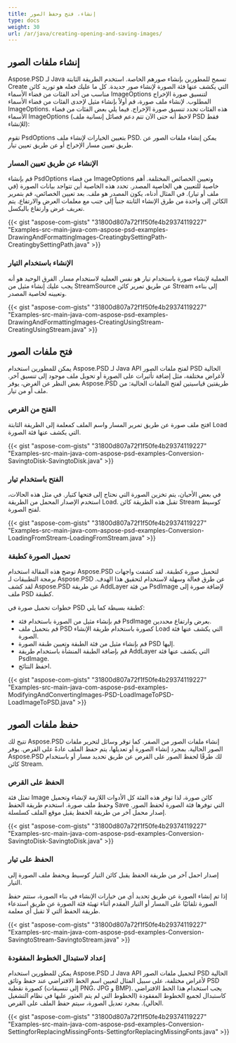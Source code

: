 ```yaml
---
title: إنشاء، فتح وحفظ الصور
type: docs
weight: 30
url: /ar/java/creating-opening-and-saving-images/
---
```


## **إنشاء ملفات الصور**
Aspose.PSD لـ Java تسمح للمطورين بإنشاء صورهم الخاصة. استخدم الطريقة الثابتة Create التي يكشف عنها فئة الصورة لإنشاء صور جديدة. كل ما عليك فعله هو توريد كائن مناسب من أحد الفئات من فضاء الأسماء ImageOptions لتنسيق صورة الإخراج المطلوب. لإنشاء ملف صورة، قم أولاً بإنشاء مثيل لإحدى الفئات من فضاء الأسماء ImageOptions. هذه الفئات تحدد تنسيق صورة الإخراج. فيما يلي بعض الفئات من فضاء الأسماء ImageOptions (لاحظ أنه حتى الآن تتم دعم فصائل إنسانية ملف PSD فقط للإنشاء):

تقوم PsdOptions بتعيين الخيارات لإنشاء ملف PSD. يمكن إنشاء ملفات الصور عن طريق تعيين مسار الإخراج أو عن طريق تعيين تيار.
### **الإنشاء عن طريق تعيين المسار**
قم بإنشاء PsdOptions من فضاء ImageOptions وتعيين الخصائص المختلفة. أهم خاصية للتعيين هي الخاصية المصدر. تحدد هذه الخاصية أين تتواجد بيانات الصورة (في ملف أو تيار). في المثال أدناه، يكون المصدر هو ملف. بعد تعيين الخصائص، قم بتمرير الكائن إلى واحدة من طرق الإنشاء الثابتة جنباً إلى جنب مع معلمات العرض والارتفاع. يتم تعريف عرض وارتفاع بالبكسل.

{{< gist "aspose-com-gists" "31800d807a72f1f50fe4b29374119227" "Examples-src-main-java-com-aspose-psd-examples-DrawingAndFormattingImages-CreatingbySettingPath-CreatingbySettingPath.java" >}}
### **الإنشاء باستخدام التيار**
العملية لإنشاء صورة باستخدام تيار هو نفس العملية لاستخدام مسار. الفرق الوحيد هو أنه يجب عليك إنشاء مثيل من StreamSource عن طريق تمرير كائن Stream إلى بناءه وتعيينه لخاصية المصدر.

{{< gist "aspose-com-gists" "31800d807a72f1f50fe4b29374119227" "Examples-src-main-java-com-aspose-psd-examples-DrawingAndFormattingImages-CreatingUsingStream-CreatingUsingStream.java" >}}
## **فتح ملفات الصور**
يمكن للمطورين استخدام Aspose.PSD لـ Java API لفتح ملفات الصور PSD الحالية لأغراض مختلفة، مثل إضافة تأثيرات على الصورة أو تحويل ملف موجود إلى تنسيق آخر. بغض النظر عن الغرض، يوفر Aspose.PSD طريقتين قياسيتين لفتح الملفات الحالية: من ملف أو من تيار.
### **الفتح من القرص**
افتح ملف صورة عن طريق تمرير المسار واسم الملف كمعلمة إلى الطريقة الثابتة Load التي يكشف عنها فئة الصورة.

{{< gist "aspose-com-gists" "31800d807a72f1f50fe4b29374119227" "Examples-src-main-java-com-aspose-psd-examples-Conversion-SavingtoDisk-SavingtoDisk.java" >}}
### **الفتح باستخدام تيار**
في بعض الأحيان، يتم تخزين الصورة التي نحتاج إلى فتحها كتيار. في مثل هذه الحالات، استخدم الإصدار المحمل من الطريقة Load. تقبل هذه الطريقة كائن Stream كوسيط لفتح الصورة.

{{< gist "aspose-com-gists" "31800d807a72f1f50fe4b29374119227" "Examples-src-main-java-com-aspose-psd-examples-Conversion-LoadingFromStream-LoadingFromStream.java" >}}
### **تحميل الصورة كطبقة**
توضح هذه المقالة استخدام Aspose.PSD لتحميل صورة كطبقة. لقد كشفت واجهات برمجة التطبيقات لـ Aspose.PSD عن طرق فعالة وسهلة لاستخدام لتحقيق هذا الهدف. لقد كشف Aspose.PSD عن طريقة AddLayer من فئة PsdImage لإضافة صورة إلى ملف PSD كطبقة.

خطوات تحميل صورة في PSD كطبقة بسيطة كما يلي:

- قم بإنشاء مثيل من الصورة باستخدام فئة PsdImage بعرض وارتفاع محددين.
- قم بتحميل ملف PSD كصورة باستخدام طريقة الإنشاء Load التي يكشف عنها فئة الصورة.
- قم بإنشاء مثيل من فئة الطبقة وتعيين طبقة الصورة PSD إليها.
- قم بإضافة الطبقة المنشأة باستخدام طريقة AddLayer التي يكشف عنها فئة PsdImage.
- احفظ النتائج.

{{< gist "aspose-com-gists" "31800d807a72f1f50fe4b29374119227" "Examples-src-main-java-com-aspose-psd-examples-ModifyingAndConvertingImages-PSD-LoadImageToPSD-LoadImageToPSD.java" >}}
## **حفظ ملفات الصور**
تتيح لك Aspose.PSD إنشاء ملفات الصور من الصفر. كما توفر وسائل لتحرير ملفات الصور الحالية. بمجرد إنشاء الصورة أو تعديلها، يتم حفظ الملف عادةً على القرص. يوفر Aspose.PSD لك طرقًا لحفظ الصور على القرص عن طريق تحديد مسار أو باستخدام كائن Stream.
### **الحفظ على القرص**
تمثل فئة Image كائن صورة، لذا توفر هذه الفئة كل الأدوات اللازمة لإنشاء وتحميل وحفظ ملف صورة. استخدم طريقة الحفظ Save التي توفرها فئة الصورة لحفظ الصور. إصدار محمل آخر من طريقة الحفظ يقبل موقع الملف كسلسلة.

{{< gist "aspose-com-gists" "31800d807a72f1f50fe4b29374119227" "Examples-src-main-java-com-aspose-psd-examples-Conversion-SavingtoDisk-SavingtoDisk.java" >}}
### **الحفظ على تيار**
إصدار احمل آخر من طريقة الحفظ يقبل كائن التيار كوسيط ويحفظ ملف الصورة إلى التيار.

إذا تم إنشاء الصورة عن طريق تحديد أي من خيارات الإنشاء في بناء الصورة، ستتم حفظ الصورة تلقائيًا على المسار أو التيار المقدم أثناء تهيئة فئة الصورة عن طريق استدعاء طريقة الحفظ التي لا تقبل أي معلمة.

{{< gist "aspose-com-gists" "31800d807a72f1f50fe4b29374119227" "Examples-src-main-java-com-aspose-psd-examples-Conversion-SavingtoStream-SavingtoStream.java" >}}
### **إعداد لاستبدال الخطوط المفقودة**
يمكن للمطورين استخدام Aspose.PSD لـ Java API لتحميل ملفات الصور PSD الحالية لأغراض مختلفة، على سبيل المثال لتعيين اسم الخط الافتراضي عند حفظ وثائق PSD كصورة نقطية (إلى تنسيقات PNG، JPG و BMP). يجب استخدام هذا الخط الافتراضي كاستبدال لجميع الخطوط المفقودة (الخطوط التي لم يتم العثور عليها في نظام التشغيل الحالي). بمجرد تعديل الصورة، سيتم حفظ الملف على القرص.

{{< gist "aspose-com-gists" "31800d807a72f1f50fe4b29374119227" "Examples-src-main-java-com-aspose-psd-examples-Conversion-SettingforReplacingMissingFonts-SettingforReplacingMissingFonts.java" >}}